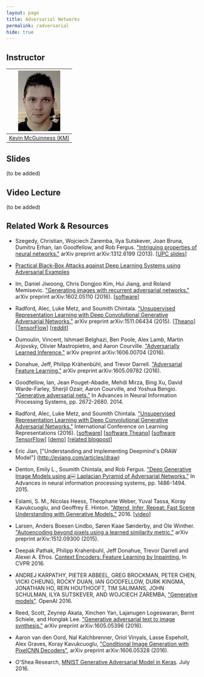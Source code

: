 ```yaml
---
layout: page
title: Adversarial Networks
permalink: /adversarial
hide: true
---
```


## Instructor

| ![Kevin McGuinness][KevinMcGuinness-photo]  |
|:-:|
|  [Kevin McGuinness (KM)](KevinMcGuinness-web)     |

[KevinMcGuinness-web]: https://www.insight-centre.org/users/kevin-mcguinness
[KevinMcGuinness-photo]: img/instructors/KevinMcGuinness.jpg "Kevin McGuinness"

## Slides

(to be added)

## Video Lecture

(to be added)

## Related Work & Resources

* Szegedy, Christian, Wojciech Zaremba, Ilya Sutskever, Joan Bruna, Dumitru Erhan, Ian Goodfellow, and Rob Fergus. ["Intriguing properties of neural networks."](http://arxiv.org/abs/1312.6199) arXiv preprint arXiv:1312.6199 (2013). [[UPC slides](https://docs.google.com/presentation/d/1g58oIdS_a9uEeiuDHC85OrU2tql3Prrn_jcHCPjB6pU/edit?usp=sharing)]

* [Practical Black-Box Attacks against Deep Learning Systems using Adversarial Examples](http://arxiv.org/abs/1602.02697)

* Im, Daniel Jiwoong, Chris Dongjoo Kim, Hui Jiang, and Roland Memisevic. ["Generating images with recurrent adversarial networks."](http://arxiv.org/abs/1602.05110) arXiv preprint arXiv:1602.05110 (2016). [[software](https://github.com/jiwoongim/GRAN)]

* Radford, Alec, Luke Metz, and Soumith Chintala. ["Unsupervised Representation Learning with Deep Convolutional Generative Adversarial Networks."](http://arxiv.org/abs/1511.06434) arXiv preprint arXiv:1511.06434 (2015). [[Theano](https://github.com/Newmu/dcgan_code)] [[TensorFlow](https://github.com/jazzsaxmafia/dcgan_tensorflow)] [[reddit](https://www.reddit.com/r/MachineLearning/comments/3tykrw/unsupervised_representation_learning_with_deep/)]

* Dumoulin, Vincent, Ishmael Belghazi, Ben Poole, Alex Lamb, Martin Arjovsky, Olivier Mastropietro, and Aaron Courville. ["Adversarially Learned Inference."](https://ishmaelbelghazi.github.io/ALI/) arXiv preprint arXiv:1606.00704 (2016).

* Donahue, Jeff, Philipp Krähenbühl, and Trevor Darrell. ["Adversarial Feature Learning."](http://arxiv.org/abs/1605.09782) arXiv preprint arXiv:1605.09782 (2016).

* Goodfellow, Ian, Jean Pouget-Abadie, Mehdi Mirza, Bing Xu, David Warde-Farley, Sherjil Ozair, Aaron Courville, and Yoshua Bengio. ["Generative adversarial nets."](http://papers.nips.cc/paper/5423-generative-adversarial) In Advances in Neural Information Processing Systems, pp. 2672-2680. 2014.

* Radford, Alec, Luke Metz, and Soumith Chintala. ["Unsupervised Representation Learning with Deep Convolutional Generative Adversarial Networks."](http://arxiv.org/abs/1511.06434) International Conference on Learning Representations (2016). [[software](https://github.com/Newmu/dcgan_code)] [[software Theano](https://github.com/mikesj-public/dcgan-autoencoder)] [[software TensorFlow](https://github.com/carpedm20/DCGAN-tensorflow)] [[demo](http://carpedm20.github.io/faces/)] [[related blogpost](https://swarbrickjones.wordpress.com/2016/01/24/generative-adversarial-autoencoders-in-theano/)]

* Eric Jian, ["Understanding and Implementing Deepmind's DRAW Model"] (http://evjang.com/articles/draw)

* Denton, Emily L., Soumith Chintala, and Rob Fergus. ["Deep Generative Image Models using a￼ Laplacian Pyramid of Adversarial Networks."](http://papers.nips.cc/paper/5773-deep-generative-image-models-using-a-laplacian-pyramid-of-adversarial-networks) In Advances in neural information processing systems, pp. 1486-1494. 2015.

* Eslami, S. M., Nicolas Heess, Theophane Weber, Yuval Tassa, Koray Kavukcuoglu, and Geoffrey E. Hinton. ["Attend, Infer, Repeat: Fast Scene Understanding with Generative Models."](http://arxiv.org/abs/1603.08575) 2016. [[video](https://youtu.be/4tc84kKdpY4)]

* Larsen, Anders Boesen Lindbo, Søren Kaae Sønderby, and Ole Winther. ["Autoencoding beyond pixels using a learned similarity metric."](http://arxiv.org/abs/1512.09300) arXiv preprint arXiv:1512.09300 (2015).

* Deepak Pathak, Philipp Krahenbuhl, Jeff Donahue, Trevor Darrell and Alexei A. Efros. [Context Encoders: Feature Learning by Inpainting.](http://www.cs.berkeley.edu/~pathak/context_encoder/)  In CVPR 2016.

* ANDREJ KARPATHY, PIETER ABBEEL, GREG BROCKMAN, PETER CHEN, VICKI CHEUNG, ROCKY DUAN, IAN GOODFELLOW, DURK KINGMA, JONATHAN HO, REIN HOUTHOOFT, TIM SALIMANS, JOHN SCHULMAN, ILYA SUTSKEVER, AND WOJCIECH ZAREMBA, ["Generative models"](https://openai.com/blog/generative-models/). OpenAI 2016.

* Reed, Scott, Zeynep Akata, Xinchen Yan, Lajanugen Logeswaran, Bernt Schiele, and Honglak Lee. ["Generative adversarial text to image synthesis."](http://arxiv.org/abs/1605.05396) arXiv preprint arXiv:1605.05396 (2016).

* Aaron van den Oord, Nal Kalchbrenner, Oriol Vinyals, Lasse Espeholt, Alex Graves, Koray Kavukcuoglu, ["Conditional Image Generation with PixelCNN Decoders"](http://arxiv.org/abs/1606.05328), arXiv preprint arXiv:1606.05328 (2016).

* O'Shea Research, [MNIST Generative Adversarial Model in Keras](https://oshearesearch.com/index.php/2016/07/01/mnist-generative-adversarial-model-in-keras/). July 2016.
